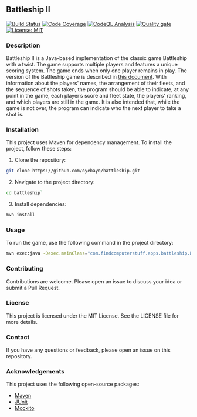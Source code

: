 ## Battleship II

[![Build Status](https://github.com/oyebayo/battleship/actions/workflows/default.yml/badge.svg?job=test&branch=main&event=push&label=Build+Status)](https://github.com/oyebayo/battleship/actions/workflows/default.yml)
[![Code Coverage](https://codecov.io/gh/oyebayo/battleship/graph/badge.svg?token=2M6ND653YT&label=Code+Coverage)](https://codecov.io/gh/oyebayo/battleship)
[![CodeQL Analysis](https://github.com/oyebayo/battleship/actions/workflows/codeql.yml/badge.svg?job=analyze&branch=main&event=push&label=CodeQL)](https://github.com/oyebayo/battleship/actions/workflows/codeql.yml)
[![Quality gate](https://sonarcloud.io/api/project_badges/quality_gate?project=oyebayo_battleship)](https://sonarcloud.io/summary/new_code?id=oyebayo_battleship)
[![License: MIT](https://img.shields.io/badge/License-MIT-yellow.svg)](https://opensource.org/licenses/MIT)

### Description

Battleship II is a Java-based implementation of the classic game Battleship with a twist. The game supports multiple players and features a unique scoring system. The game ends when only one player remains in play.
The version of the Battleship game is described in [this document](/docs/project.md). With information about the players' names, the arrangement of their fleets, and the sequence of shots taken, the program should be able to indicate, at any point in the game, each player’s score and fleet state, the players' ranking, and which players are still in the game. It is also intended that, while the game is not over, the program can indicate who the next player to take a shot is.

### Installation

This project uses Maven for dependency management. To install the project, follow these steps:

1. Clone the repository: 
```bash
git clone https://github.com/oyebayo/battleship.git
```
2. Navigate to the project directory: 
```bash
cd battleship`
```
3. Install dependencies: 
```bash
mvn install
```

### Usage

To run the game, use the following command in the project directory:

```bash
mvn exec:java -Dexec.mainClass="com.findcomputerstuff.apps.battleship.Battleship"
```

### Contributing

Contributions are welcome. Please open an issue to discuss your idea or submit a Pull Request.  

### License
This project is licensed under the MIT License. See the LICENSE file for more details.  

### Contact
If you have any questions or feedback, please open an issue on this repository.  

### Acknowledgements
This project uses the following open-source packages:
- [Maven](https://maven.apache.org/)
- [JUnit](https://junit.org/junit5/)
- [Mockito](https://site.mockito.org/)
